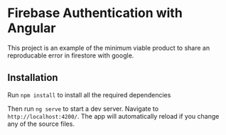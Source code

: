 # Firebase Authentication with Angular

This project is an example of the minimum viable product to share an reproducable error in firestore with google. 

## Installation

Run `npm install` to install all the required dependencies

Then run `ng serve` to start a dev server.
Navigate to `http://localhost:4200/`. The app will automatically reload if you change any of the source files.

